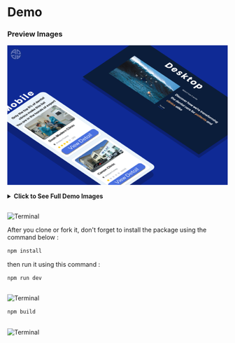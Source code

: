 <div align = "center">

</div>

<div align = "">

# Demo

### Preview Images

<div align = "center">

![Full Image](src/assets/githubProperties/Preview.png)

</div>
<details>
  <summary><b> Click to See Full Demo Images</b></summary>

![Full Image](src/assets/githubProperties/pages_preview.png)

</details>

###

##

</div>

![Terminal](https://img.shields.io/badge/-How_to_Install-4A71E0?style=for-the-badge&logo=gnu-bash&logoColor=white)

After you clone or fork it, don't forget to install the package using the command below :

```bash
npm install
```

then run it using this command :

```bash
npm run dev
```

##

![Terminal](https://img.shields.io/badge/-How_to_Build-DE9358?style=for-the-badge&logo=gnu-bash&logoColor=white)

```bash
npm build
```

##

![Terminal](https://img.shields.io/badge/-How_to_Deploy-0E1E40?style=for-the-badge&logo=gnu-bash&logoColor=white)
